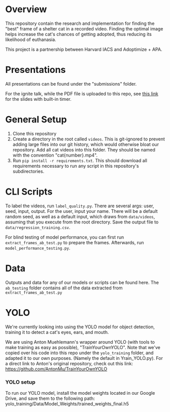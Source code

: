 # Overview
This repository contain the research and implementation for finding the "best" frame of a shelter cat in a recorded video. Finding the optimal image helps increase the cat's chances of getting adopted, thus reducing its likelihood of euthanasia.

This project is a partnership between Harvard IACS and Adoptimize + APA.

# Presentations
All presentations can be found under the "submissions" folder.

For the ignite talk, while the PDF file is uploaded to this repo, see [this link](https://docs.google.com/presentation/d/e/2PACX-1vRrVxcdSibALxJl2l-i1bayLf8kuZ0f5XR1zhvXkTJ_5pqAfzxpP9xV7iwFLLYelSUk5gnVV4fnSasJ/pub?start=false&loop=false&delayms=10000&fbclid=IwAR3-cCFefDrCtT9wZmlVh4v2k72EULOf3LCDs-pES9IL6NJqcT57k_g39Ro&slide=id.g7dfd9a6152_2_0) for the slides with built-in timer.

# General Setup
1. Clone this repository
2. Create a directory in the root called `videos`. This is git-ignored to prevent adding large files into our git history, which would otherwise bloat our repository. Add all cat videos into this folder. They should be named with the convention "cat{number}.mp4".
3. Run `pip install -r requirements.txt`. This should download all requirements necessary to run any script in this repository's subdirectories.

# CLI Scripts
To label the videos, run `label_quality.py`. There are several args: user, seed, input, output. For the user, input your name. There will be a default random seed, as well as a default input, which draws from  `data/videos`, assuming that you execute from the root directory. Save the output file to `data/regression_training.csv`.

For blind testing of model performance, you can first run `extract_frames_ab_test.py` to prepare the frames. Afterwards, run `model_performance_testing.py`.

# Data
Outputs and data for any of our models or scripts can be found here. The `ab_testing` folder contains all of the data extracted from `extract_frames_ab_test.py`

# YOLO
We're currently looking into using the YOLO model for object detection, training it to detect a cat's eyes, ears, and mouth.

We are using Anton Muehlemann's wrapper around YOLO (with tools to make training as easy as possible), "TrainYourOwnYOLO". Note that we've copied over his code into this repo under the `yolo_training` folder, and adapted it to our own purposes. (Namely the default in Yrain_YOLO.py). For a direct link to Anton's original repository, check out this link: https://github.com/AntonMu/TrainYourOwnYOLO

### YOLO setup
To run our YOLO model, install the model weights located in our Google Drive, and save them to the following path: yolo_training/Data/Model_Weights/trained_weights_final.h5
